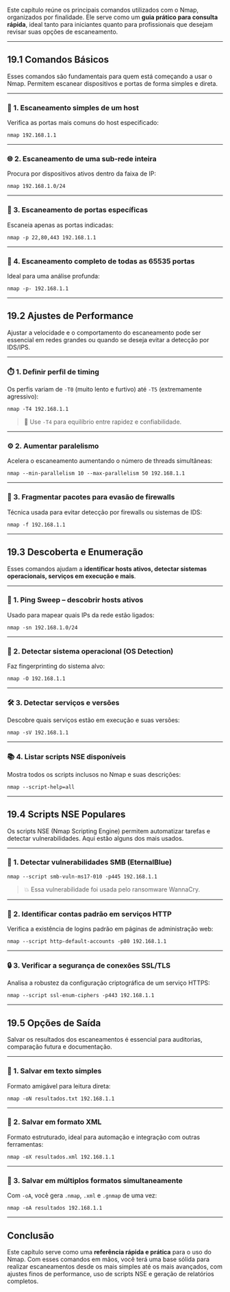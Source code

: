 Este capítulo reúne os principais comandos utilizados com o Nmap, organizados por finalidade. Ele serve como um **guia prático para consulta rápida**, ideal tanto para iniciantes quanto para profissionais que desejam revisar suas opções de escaneamento.

---

## 19.1 Comandos Básicos

Esses comandos são fundamentais para quem está começando a usar o Nmap. Permitem escanear dispositivos e portas de forma simples e direta.

---

### 🔎 1. Escaneamento simples de um host

Verifica as portas mais comuns do host especificado:

`nmap 192.168.1.1`

---

### 🌐 2. Escaneamento de uma sub-rede inteira

Procura por dispositivos ativos dentro da faixa de IP:

`nmap 192.168.1.0/24`

---

### 🎯 3. Escaneamento de portas específicas

Escaneia apenas as portas indicadas:

`nmap -p 22,80,443 192.168.1.1`

---

### 🚪 4. Escaneamento completo de todas as 65535 portas

Ideal para uma análise profunda:

`nmap -p- 192.168.1.1`

---

## 19.2 Ajustes de Performance

Ajustar a velocidade e o comportamento do escaneamento pode ser essencial em redes grandes ou quando se deseja evitar a detecção por IDS/IPS.

---

### ⏱️ 1. Definir perfil de timing

Os perfis variam de `-T0` (muito lento e furtivo) até `-T5` (extremamente agressivo):

`nmap -T4 192.168.1.1`

> 📌 Use `-T4` para equilíbrio entre rapidez e confiabilidade.

---

### ⚙️ 2. Aumentar paralelismo

Acelera o escaneamento aumentando o número de threads simultâneas:

`nmap --min-parallelism 10 --max-parallelism 50 192.168.1.1`

---

### 🧩 3. Fragmentar pacotes para evasão de firewalls

Técnica usada para evitar detecção por firewalls ou sistemas de IDS:

`nmap -f 192.168.1.1`

---

## 19.3 Descoberta e Enumeração

Esses comandos ajudam a **identificar hosts ativos, detectar sistemas operacionais, serviços em execução e mais**.

---

### 📍 1. Ping Sweep – descobrir hosts ativos

Usado para mapear quais IPs da rede estão ligados:

`nmap -sn 192.168.1.0/24`

---

### 🧠 2. Detectar sistema operacional (OS Detection)

Faz fingerprinting do sistema alvo:

`nmap -O 192.168.1.1`

---

### 🛠️ 3. Detectar serviços e versões

Descobre quais serviços estão em execução e suas versões:

`nmap -sV 192.168.1.1`

---

### 📚 4. Listar scripts NSE disponíveis

Mostra todos os scripts inclusos no Nmap e suas descrições:

`nmap --script-help=all`

---

## 19.4 Scripts NSE Populares

Os scripts NSE (Nmap Scripting Engine) permitem automatizar tarefas e detectar vulnerabilidades. Aqui estão alguns dos mais usados.

---

### 📛 1. Detectar vulnerabilidades SMB (EternalBlue)

`nmap --script smb-vuln-ms17-010 -p445 192.168.1.1`

> 💥 Essa vulnerabilidade foi usada pelo ransomware WannaCry.

---

### 🔐 2. Identificar contas padrão em serviços HTTP

Verifica a existência de logins padrão em páginas de administração web:

`nmap --script http-default-accounts -p80 192.168.1.1`

---

### 🔒 3. Verificar a segurança de conexões SSL/TLS

Analisa a robustez da configuração criptográfica de um serviço HTTPS:

`nmap --script ssl-enum-ciphers -p443 192.168.1.1`

---

## 19.5 Opções de Saída

Salvar os resultados dos escaneamentos é essencial para auditorias, comparação futura e documentação.

---

### 📝 1. Salvar em texto simples

Formato amigável para leitura direta:

`nmap -oN resultados.txt 192.168.1.1`

---

### 🧬 2. Salvar em formato XML

Formato estruturado, ideal para automação e integração com outras ferramentas:

`nmap -oX resultados.xml 192.168.1.1`

---

### 🧰 3. Salvar em múltiplos formatos simultaneamente

Com `-oA`, você gera `.nmap`, `.xml` e `.gnmap` de uma vez:

`nmap -oA resultados 192.168.1.1`

---

## Conclusão

Este capítulo serve como uma **referência rápida e prática** para o uso do Nmap. Com esses comandos em mãos, você terá uma base sólida para realizar escaneamentos desde os mais simples até os mais avançados, com ajustes finos de performance, uso de scripts NSE e geração de relatórios completos.